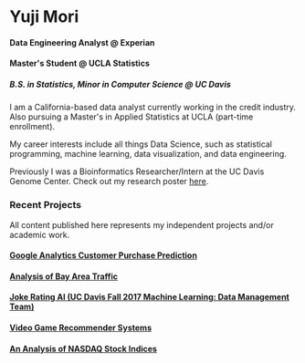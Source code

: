 # Yuji Mori 

#### Data Engineering Analyst @ Experian

####  Master's Student @ UCLA Statistics
##### B.S. in Statistics, Minor in Computer Science @ UC Davis

I am a California-based data analyst currently working in the credit industry. Also pursuing a Master's in Applied Statistics at UCLA (part-time enrollment).

My career interests include all things Data Science, such as statistical programming, machine learning, data visualization, and data engineering.

Previously I was a Bioinformatics Researcher/Intern at the UC Davis Genome Center. Check out my research poster [here](https://ypmori.github.io/URC_Poster_Submission_Mori.pdf). 

### Recent Projects

All content published here represents my independent projects and/or academic work.

#### [Google Analytics Customer Purchase Prediction](https://github.com/ypmori/Google_Analytics_Prediction)

#### [Analysis of Bay Area Traffic](https://laic5.github.io/traffic/)

#### [Joke Rating AI (UC Davis Fall 2017 Machine Learning: Data Management Team) ](https://ypmori.github.io/ECS171_Project_Report-3.pdf)

#### [Video Game Recommender Systems](https://ypmori.github.io/STA141C_Report.pdf)

#### [An Analysis of NASDAQ Stock Indices](https://ypmori.github.io/NASDAQ+Stock+Analysis)

